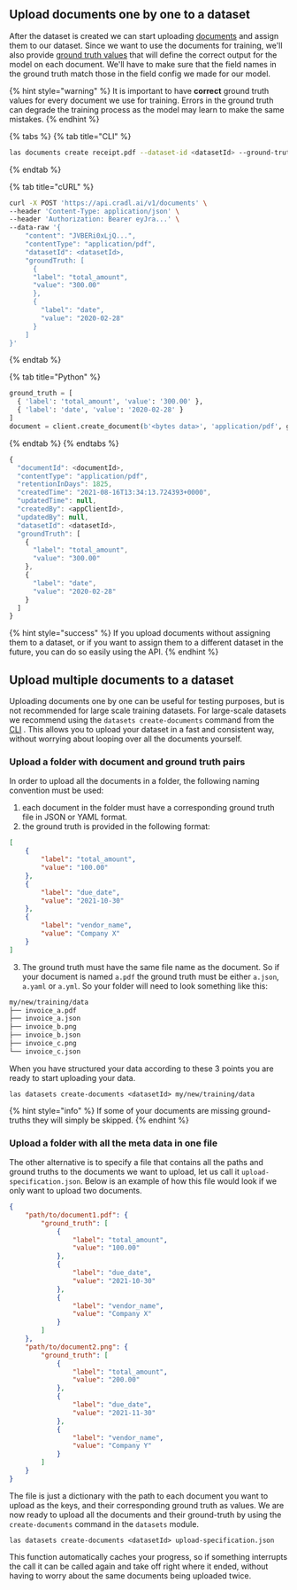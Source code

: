 ## Upload documents one by one to a dataset

After the dataset is created we can start uploading [documents](../concepts/documents.md) and assign them to our dataset. Since we want to use the documents for training, we'll also provide [ground truth values](../concepts/documents.md#setting-ground-truths) that will define the correct output for the model on each document. We'll have to make sure that the field names in the ground truth match those in the field config we made for our model.

{% hint style="warning" %}
It is important to have **correct** ground truth values for every document we use for training. Errors in the ground truth can degrade the training process as the model may learn to make the same mistakes.
{% endhint %}

{% tabs %}
{% tab title="CLI" %}
```bash
las documents create receipt.pdf --dataset-id <datasetId> --ground-truth-fields total_amount=300.00 date=2020-02-28
```
{% endtab %}

{% tab title="cURL" %}
```bash
curl -X POST 'https://api.cradl.ai/v1/documents' \
--header 'Content-Type: application/json' \
--header 'Authorization: Bearer eyJra...' \
--data-raw '{
    "content": "JVBERi0xLjQ...",
    "contentType": "application/pdf",
    "datasetId": <datasetId>,
    "groundTruth: [
      {
      "label": "total_amount",
      "value": "300.00"
      },
      {
        "label": "date",
        "value": "2020-02-28"
      }
    ]
}'
```
{% endtab %}

{% tab title="Python" %}
```python
ground_truth = [
  { 'label': 'total_amount', 'value': '300.00' },
  { 'label': 'date', 'value': '2020-02-28' }
]
document = client.create_document(b'<bytes data>', 'application/pdf', ground_truth=ground_truth, dataset_id=<datasetId>)
```
{% endtab %}
{% endtabs %}

```javascript
{
  "documentId": <documentId>,
  "contentType": "application/pdf",
  "retentionInDays": 1825,
  "createdTime": "2021-08-16T13:34:13.724393+0000",
  "updatedTime": null,
  "createdBy": <appClientId>,
  "updatedBy": null,
  "datasetId": <datasetId>,
  "groundTruth": [
    {
      "label": "total_amount",
      "value": "300.00"
    },
    {
      "label": "date",
      "value": "2020-02-28"
    }
  ]
}
```

{% hint style="success" %}
If you upload documents without assigning them to a dataset, or if you want to assign them to a different dataset in the future, you can do so easily using the API.
{% endhint %}

## Upload multiple documents to a dataset
Uploading documents one by one can be useful for testing purposes, but is not recommended for large scale training datasets.
For large-scale datasets we recommend using the `datasets create-documents` command from the [CLI](../reference/cli.md) . This allows you to upload your dataset in a fast and consistent way, without worrying about looping over all the documents yourself.

### Upload a folder with document and ground truth pairs
In order to upload all the documents in a folder, the following naming convention must be used:

1. each document in the folder must have a corresponding ground truth file in JSON or YAML format.
2. the ground truth is provided in the following format:
```json
[
    {
        "label": "total_amount",
        "value": "100.00"
    },
    {
        "label": "due_date",
        "value": "2021-10-30"
    },
    {
        "label": "vendor_name",
        "value": "Company X"
    }
]
```

3. The ground truth must have the same file name as the document. So if your document is named `a.pdf` the ground truth must be either `a.json`, `a.yaml` or `a.yml`. So your folder will need to look something like this:
```bash
my/new/training/data
├── invoice_a.pdf
├── invoice_a.json
├── invoice_b.png
├── invoice_b.json
├── invoice_c.png
└── invoice_c.json
```
When you have structured your data according to these 3 points you are ready to start uploading your data.

```shell
las datasets create-documents <datasetId> my/new/training/data
```

{% hint style="info" %}
If some of your documents are missing ground-truths they will simply be skipped.
{% endhint %}


### Upload a folder with all the meta data in one file
The other alternative is to specify a file that contains all the paths and ground truths to the documents we want to upload, let us call it `upload-specification.json`.
Below is an example of how this file would look if we only want to upload two documents.
```json
{
    "path/to/document1.pdf": {
        "ground_truth": [
            {
                "label": "total_amount",
                "value": "100.00"
            },
            {
                "label": "due_date",
                "value": "2021-10-30"
            },
            {
                "label": "vendor_name",
                "value": "Company X"
            }
        ]
    },
    "path/to/document2.png": {
        "ground_truth": [
            {
                "label": "total_amount",
                "value": "200.00"
            },
            {
                "label": "due_date",
                "value": "2021-11-30"
            },
            {
                "label": "vendor_name",
                "value": "Company Y"
            }
        ]
    }
}
```
The file is just a dictionary with the path to each document you want to upload as the keys, and their corresponding ground truth as values.
We are now ready to upload all the documents and their ground-truth by using the `create-documents` command in the `datasets` module.
```shell
las datasets create-documents <datasetId> upload-specification.json
```
This function automatically caches your progress, so if something interrupts the call it can be called again and take off right where it ended, without having to worry about the same documents being uploaded twice.
